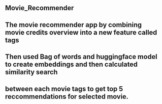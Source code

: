 ## Movie_Recommender
## The movie recommender app by combining movie credits overview into a new feature called tags
## Then used Bag of words and huggingface model to create embeddings and then calculated similarity search 
## between each movie tags to get top 5 reccommendations for selected movie. 